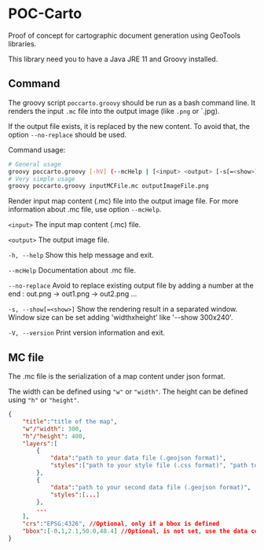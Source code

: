# POC-Carto
Proof of concept for cartographic document generation using GeoTools libraries.

This library need you to have a Java JRE 11 and Groovy installed.

## Command

The groovy script `poccarto.groovy` should be run as a bash command line.
It renders the input `.mc` file into the output image (like `.png` or `.jpg).

If the output file exists, it is replaced by the new content. To avoid that, the option `--no-replace` should be used.

Command usage: 
```bash 
# General usage
groovy poccarto.groovy [-hV] (--mcHelp | [<input> <output> [-s[=<show>]] [--no-replace]])
# Very simple usage
groovy poccarto.groovy inputMCFile.mc outputImageFile.png

```

Render input map content (.mc) file into the output image file.
For more information about .mc file, use option `--mcHelp`.

`<input>`     The input map content (.mc) file.

`<output>`    The output image file.

`-h, --help`      Show this help message and exit.

`--mcHelp`    Documentation about .mc file.

`--no-replace`      Avoid to replace existing output file by adding a number at the end : out.png -> out1.png -> out2.png ...


`-s, --show[=<show>]`   Show the rendering result in a separated window. Window size can be set adding 'widthxheight' like '--show 300x240'.


`-V, --version`   Print version information and exit.

## MC file

The .mc file is the serialization of a map content under json format.

The width can be defined using `"w"` or `"width"`.
The height can be defined using `"h"` or `"height"`.

```json
{
    "title":"title of the map",
    "w"/"width": 300,
    "h"/"height": 400,
    "layers":[
        {
            "data":"path to your data file (.geojson format)", 
            "styles":["path to your style file (.css format)", "path to your style file (.css format)", ...]
        },
        {
            "data":"path to your second data file (.geojson format)", 
            "styles":[...]
        },
        ...
    ],
    "crs":"EPSG:4326", //Optional, only if a bbox is defined
    "bbox":[-0.1,2.1,50.0,48.4] //Optional, is not set, use the data computed bbox.
}
```
